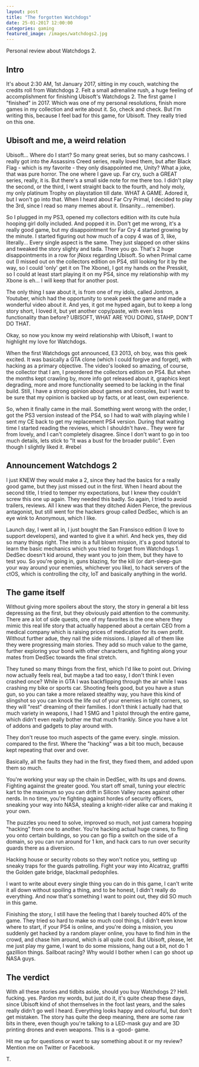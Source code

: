 ```yaml
---
layout: post
title: "The forgotten Watchdogs"
date: 25-01-2017 12:00:00
categories: gaming
featured_image: /images/watchdogs2.jpg
---
```


Personal review about Watchdogs 2.

## Intro

It's about 2:30 AM, 1st January 2017, sitting in my couch, watching the credits roll from Watchdogs 2.
Felt a small adrenaline rush, a huge feeling of accomplishment for finishing Ubisoft's Watchdogs 2. The first game I "finished" in 2017. Which was one of my personal resolutions, finish more games in my collection and write about it. So, check and check.
But I'm writing this, because I feel bad for this game, for Ubisoft. They really tried on this one.

## Ubisoft and me, a weird relation

Ubisoft... Where do I start? So many great series, but so many cashcows.
I really got into the Assassins Creed series, really loved them, but after Black Flag - which is my favorite - they only disappointed me, Unity? What a joke, that was pure horror. The one where I gave up.
Far cry, such a GREAT series, really, it is. But there's a small side note for me there too.
I didn't play the second, or the third, I went straight back to the fourth, and holy moly, my only platinum Trophy on playstation till date. WHAT A GAME.
Adored it, but I won't go into that. When I heard about Far Cry Primal, I decided to play the 3rd, since I read so many memes about it. (Insanity... remember).

So I plugged in my PS3, opened my collectors edition with its cute hula hooping girl dolly included. And popped it in.
Don't get me wrong, it's a really good game, but my disappointment for Far Cry 4 started growing by the minute. I started figuring out how much of a copy 4 was of 3, like, literally... Every single aspect is the same. They just slapped on other skins and tweaked the story slighty and tada. There you go.
That's 2 huge disappointments in a row for jNoxx regarding Ubisoft.
So when Primal came out (I missed out on the collectors edition on PS4, still looking for it by the way, so I could 'only' get it on The Xbone), I got my hands on the Presskit, so I could at least start playing it on my PS4, since my relationship with my Xbone is eh... I will keep that for another post.

The only thing I saw about it, is from one of my idols, called Jontron, a Youtuber, which had the opportunity to sneak peek the game and made a wonderful video about it.
And yes, it got me hyped again, but to keep a long story short, I loved it, but yet another copy/paste, with even less functionality than before?
UBISOFT, WHAT ARE YOU DOING, STAHP, DON'T DO THAT.

Okay, so now you know my weird relationship with Ubisoft, I want to highlight my love for Watchdogs.

When the first Watchdogs got announced, E3 2013, oh boy, was this geek excited. It was basically a GTA clone (which I could forgive and forget), with hacking as a primary objective. The video's looked so amazing, of course, the collector that I am, I preordered the collectors edition on PS4.
But when the months kept crawling by, more info got released about it, graphics kept degrading, more and more functionality seemed to be lacking in the final build.
Still, I have a strong opinion about games and consoles, but I want to be sure that my opinion is backed up by facts, or at least, own experience.

So, when it finally came in the mail. Something went wrong with the order, I got the PS3 version instead of the PS4, so I had to wait with playing while I sent my CE back to get my replacement PS4 version. During that waiting time I started reading the reviews, which I shouldn't have..
They were far from lovely, and I can't completely disagree.
Since I don't want to go in too much details, lets stick to "It was a bust for the broader public". Even though I slightly liked it. #rebel

## Announcement Watchdogs 2

I just KNEW they would make a 2, since they had the basics for a really good game, but they just missed out in the first.
When I heard about the second title, I tried to temper my expectations, but I knew they couldn't screw this one up again. They needed this badly.
So again, I tried to avoid trailers, reviews. All I knew was that they ditched Aiden Pierce, the previous antagonist, but still went for the hackers group called DedSec, which is an eye wink to Anonymous, which I like.

Launch day, I went all in, I just bought the San Fransisco edition (I love to support developers), and wanted to give it a whirl.
And heck yes, they did so many things right. The intro is a full blown mission, it's a good tutorial to learn the basic mechanics which you tried to forget from Watchdogs 1. DedSec doesn't kid around, they want you to join them, but they have to test you. So you're going in, guns blazing, for the kill (or dart-sleep-gun your way around your enemies, whichever you like), to hack servers of the ctOS, which is controlling the city, IoT and basically anything in the world.

## The game itself

Without giving more spoilers about the story, the story in general a bit less depressing as the first, but they obviously paid attention to the community.
There are a lot of side quests, one of my favorites is the one where they mimic this real life story that actually happened about a certain CEO from a medical company which is raising prices of medication for its own profit. Without further adue, they nail the side missions. I played all of them like they were progressing main stories.
They add so much value to the game, further exploring your bond with other characters, and fighting along your mates from DedSec towards the final stretch.

They tuned so many things from the first, which I'd like to point out.
Driving now actually feels real, but maybe a tad too easy, I don't think I even crashed once? While in GTA I was backflipping through the air while I was crashing my bike or sports car.
Shooting feels good, but you have a stun gun, so you can take a more relaxed stealthy way, you have this kind of slingshot so you can knock the life out of your enemies in tight corners, so they will "rest" dreaming of their families.
I don't think I actually had that much variety in weapons, I had 1 SMG and 1 pistol through the entire game, which didn't even really bother me that much frankly. Since you have a lot of addons and gadgets to play around with.

They don't reuse too much aspects of the game every. single. mission. compared to the first. Where the "hacking" was a bit too much, because kept repeating that over and over.

Basically, all the faults they had in the first, they fixed them, and added upon them so much.

You're working your way up the chain in DedSec, with its ups and downs. Fighting against the greater good.
You start off small, tuning your electric kart to the maximum so you can drift in Silicon Valley races against other nerds.
In no time, you're fighting against hordes of security officers, sneaking your way into NASA, stealing a knight-rider alike car and making it your own.

The puzzles you need to solve, improved so much, not just camera hopping "hacking" from one to another.
You're hacking actual huge cranes, to fling you onto certain buildings, so you can go flip a switch on the side of a domain, so you can run around for 1 km, and hack cars to run over security guards there as a diversion.

Hacking house or security robots so they won't notice you, setting up sneaky traps for the guards patrolling. Fight your way into Alcatraz, graffiti the Golden gate bridge, blackmail pedophiles.

I want to write about every single thing you can do in this game, I can't write it all down without spoiling a thing, and to be honest, I didn't really do everything.
And now that's something I want to point out, they did SO much in this game.

Finishing the story, I still have the feeling that I barely touched 40% of the game.
They tried so hard to make so much cool things, I didn't even know where to start, if your PS4 is online, and you're doing a mission, you suddenly get hacked by a random player online, you have to find him in the crowd, and chase him around, which is all quite cool.
But Ubisoft, please, let me just play my game, I want to do some missions, hang out a bit, not do 1 gazillion things.
Sailboat racing? Why would I bother when I can go shoot up NASA guys.

## The verdict

With all these stories and tidbits aside, should you buy Watchdogs 2? Hell. fucking. yes. Pardon my words, but just do it, it's quite cheap these days, since Ubisoft kind of shot themselves in the foot last years, and the sales really didn't go well I heard.
Everything looks happy and colourful, but don't get mistaken. The story has quite the deep meaning, there are some raw bits in there, even though you're talking to a LED-mask guy and are 3D printing drones and even weapons. This is a -good- game.

Hit me up for questions or want to say something about it or my review? Mention me on Twitter or Facebook.

T.
